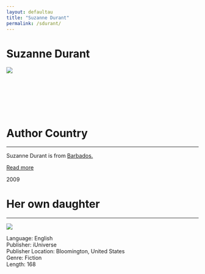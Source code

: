 ```yaml
---
layout: defaultau
title: "Suzanne Durant"
permalink: /sdurant/
---
```

<!-- partial:index.partial.html -->
<div class="content">
    <h1> Suzanne Durant </h1>
    <div class="quote">
        <div><img src="https://m.media-amazon.com/images/I/61jVxQ1zAsL._SX450_.jpg" class="logo"></div>
    </div>
    <div class="timeline">
        <div style="padding-bottom:100px;"></div>
        <div class="block">
            <div class="date right"><p class="right"> </p></div>
            <div class="dot"></div>
            <div class="left first">
            <div class="author_country">
                <h1>Author Country</h1><hr>
            <div class="aclocation"><p> Suzanne Durant is from <a href="{{ site.baseurl }}/12">Barbados.</a></p></div>
            <div class="acreadmore">    <a href="#" target="_blank">Read more</a> </div>
            </div>
         </div>
        </div>
        <div class="block">
            <div class="date left"><p class="left">2009</p></div>
            <div class="dot"></div>
            <div class="right">
                <h1>Her own daughter</h1><hr>
                <p><img src="https://images-na.ssl-images-amazon.com/images/I/315d3PBvIdL._SX311_BO1,204,203,200_.jpg"></p>
                <p>
                Language: English<br/>
                Publisher: iUniverse<br/>
                Publisher Location: Bloomington, United States<br/>
                Genre: Fiction<br/>
                Length: 168</p>
            </div>
        </div>
